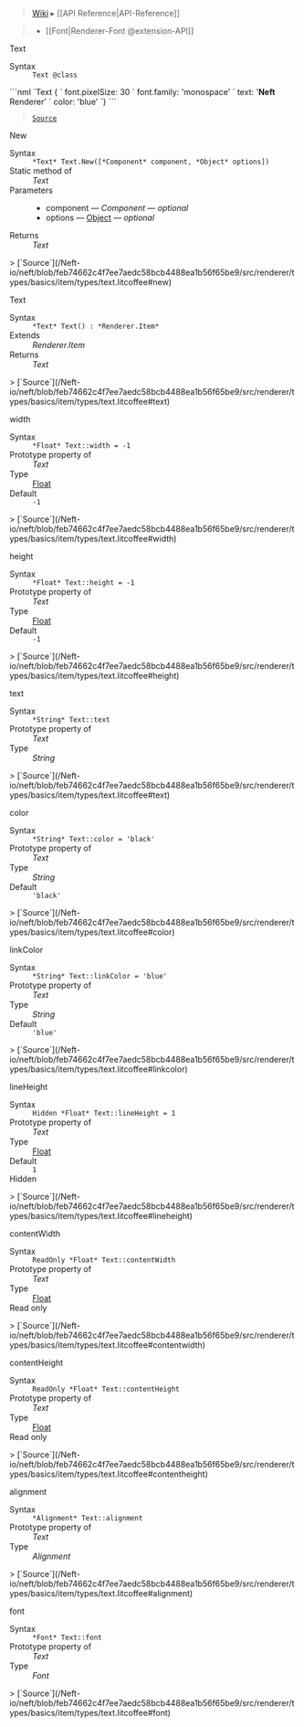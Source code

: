 > [Wiki](Home) ▸ [[API Reference|API-Reference]]

> * [[Font|Renderer-Font @extension-API]]

Text
<dl><dt>Syntax</dt><dd><code>Text @class</code></dd></dl>
```nml
`Text {
`   font.pixelSize: 30
`   font.family: 'monospace'
`   text: '<strong>Neft</strong> Renderer'
`   color: 'blue'
`}
```

> [`Source`](/Neft-io/neft/blob/feb74662c4f7ee7aedc58bcb4488ea1b56f65be9/src/renderer/types/basics/item/types/text.litcoffee#text)

New
<dl><dt>Syntax</dt><dd><code>&#x2A;Text&#x2A; Text.New([&#x2A;Component&#x2A; component, &#x2A;Object&#x2A; options])</code></dd><dt>Static method of</dt><dd><i>Text</i></dd><dt>Parameters</dt><dd><ul><li>component — <i>Component</i> — <i>optional</i></li><li>options — <a href="/Neft-io/neft/wiki/Utils-API#isobject">Object</a> — <i>optional</i></li></ul></dd><dt>Returns</dt><dd><i>Text</i></dd></dl>
> [`Source`](/Neft-io/neft/blob/feb74662c4f7ee7aedc58bcb4488ea1b56f65be9/src/renderer/types/basics/item/types/text.litcoffee#new)

Text
<dl><dt>Syntax</dt><dd><code>&#x2A;Text&#x2A; Text() : &#x2A;Renderer.Item&#x2A;</code></dd><dt>Extends</dt><dd><i>Renderer.Item</i></dd><dt>Returns</dt><dd><i>Text</i></dd></dl>
> [`Source`](/Neft-io/neft/blob/feb74662c4f7ee7aedc58bcb4488ea1b56f65be9/src/renderer/types/basics/item/types/text.litcoffee#text)

width
<dl><dt>Syntax</dt><dd><code>&#x2A;Float&#x2A; Text::width = -1</code></dd><dt>Prototype property of</dt><dd><i>Text</i></dd><dt>Type</dt><dd><a href="/Neft-io/neft/wiki/Utils-API#isfloat">Float</a></dd><dt>Default</dt><dd><code>-1</code></dd></dl>
> [`Source`](/Neft-io/neft/blob/feb74662c4f7ee7aedc58bcb4488ea1b56f65be9/src/renderer/types/basics/item/types/text.litcoffee#width)

height
<dl><dt>Syntax</dt><dd><code>&#x2A;Float&#x2A; Text::height = -1</code></dd><dt>Prototype property of</dt><dd><i>Text</i></dd><dt>Type</dt><dd><a href="/Neft-io/neft/wiki/Utils-API#isfloat">Float</a></dd><dt>Default</dt><dd><code>-1</code></dd></dl>
> [`Source`](/Neft-io/neft/blob/feb74662c4f7ee7aedc58bcb4488ea1b56f65be9/src/renderer/types/basics/item/types/text.litcoffee#height)

text
<dl><dt>Syntax</dt><dd><code>&#x2A;String&#x2A; Text::text</code></dd><dt>Prototype property of</dt><dd><i>Text</i></dd><dt>Type</dt><dd><i>String</i></dd></dl>
> [`Source`](/Neft-io/neft/blob/feb74662c4f7ee7aedc58bcb4488ea1b56f65be9/src/renderer/types/basics/item/types/text.litcoffee#text)

color
<dl><dt>Syntax</dt><dd><code>&#x2A;String&#x2A; Text::color = 'black'</code></dd><dt>Prototype property of</dt><dd><i>Text</i></dd><dt>Type</dt><dd><i>String</i></dd><dt>Default</dt><dd><code>'black'</code></dd></dl>
> [`Source`](/Neft-io/neft/blob/feb74662c4f7ee7aedc58bcb4488ea1b56f65be9/src/renderer/types/basics/item/types/text.litcoffee#color)

linkColor
<dl><dt>Syntax</dt><dd><code>&#x2A;String&#x2A; Text::linkColor = 'blue'</code></dd><dt>Prototype property of</dt><dd><i>Text</i></dd><dt>Type</dt><dd><i>String</i></dd><dt>Default</dt><dd><code>'blue'</code></dd></dl>
> [`Source`](/Neft-io/neft/blob/feb74662c4f7ee7aedc58bcb4488ea1b56f65be9/src/renderer/types/basics/item/types/text.litcoffee#linkcolor)

lineHeight
<dl><dt>Syntax</dt><dd><code>Hidden &#x2A;Float&#x2A; Text::lineHeight = 1</code></dd><dt>Prototype property of</dt><dd><i>Text</i></dd><dt>Type</dt><dd><a href="/Neft-io/neft/wiki/Utils-API#isfloat">Float</a></dd><dt>Default</dt><dd><code>1</code></dd><dt>Hidden</dt></dl>
> [`Source`](/Neft-io/neft/blob/feb74662c4f7ee7aedc58bcb4488ea1b56f65be9/src/renderer/types/basics/item/types/text.litcoffee#lineheight)

contentWidth
<dl><dt>Syntax</dt><dd><code>ReadOnly &#x2A;Float&#x2A; Text::contentWidth</code></dd><dt>Prototype property of</dt><dd><i>Text</i></dd><dt>Type</dt><dd><a href="/Neft-io/neft/wiki/Utils-API#isfloat">Float</a></dd><dt>Read only</dt></dl>
> [`Source`](/Neft-io/neft/blob/feb74662c4f7ee7aedc58bcb4488ea1b56f65be9/src/renderer/types/basics/item/types/text.litcoffee#contentwidth)

contentHeight
<dl><dt>Syntax</dt><dd><code>ReadOnly &#x2A;Float&#x2A; Text::contentHeight</code></dd><dt>Prototype property of</dt><dd><i>Text</i></dd><dt>Type</dt><dd><a href="/Neft-io/neft/wiki/Utils-API#isfloat">Float</a></dd><dt>Read only</dt></dl>
> [`Source`](/Neft-io/neft/blob/feb74662c4f7ee7aedc58bcb4488ea1b56f65be9/src/renderer/types/basics/item/types/text.litcoffee#contentheight)

alignment
<dl><dt>Syntax</dt><dd><code>&#x2A;Alignment&#x2A; Text::alignment</code></dd><dt>Prototype property of</dt><dd><i>Text</i></dd><dt>Type</dt><dd><i>Alignment</i></dd></dl>
> [`Source`](/Neft-io/neft/blob/feb74662c4f7ee7aedc58bcb4488ea1b56f65be9/src/renderer/types/basics/item/types/text.litcoffee#alignment)

font
<dl><dt>Syntax</dt><dd><code>&#x2A;Font&#x2A; Text::font</code></dd><dt>Prototype property of</dt><dd><i>Text</i></dd><dt>Type</dt><dd><i>Font</i></dd></dl>
> [`Source`](/Neft-io/neft/blob/feb74662c4f7ee7aedc58bcb4488ea1b56f65be9/src/renderer/types/basics/item/types/text.litcoffee#font)

